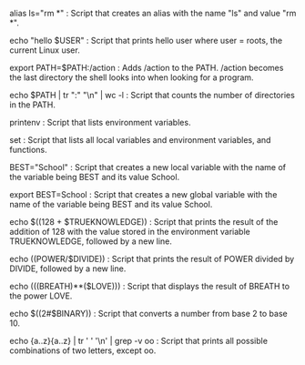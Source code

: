 alias ls="rm *" : Script that creates an alias with the name "ls" and value "rm *".

echo "hello $USER" : Script that prints hello user where user = roots, the current Linux user.

export PATH=$PATH:/action : Adds /action to the PATH. /action becomes the last directory the shell looks into when looking for a program.

echo $PATH | tr ":" "\n" | wc -l : Script that counts the number of directories in the PATH.

printenv : Script that lists environment variables.

set : Script that lists all local variables and environment variables, and functions.

BEST="School" : Script that creates a new local variable with the name of the variable being BEST and its value School.

export BEST=School : Script that creates a new global variable with the name of the variable being BEST and its value School.

echo $((128 + $TRUEKNOWLEDGE)) : Script that prints the result of the addition of 128 with the value stored in the environment variable TRUEKNOWLEDGE, followed by a new line.

echo $(($POWER/$DIVIDE)) : Script that prints the result of POWER divided by DIVIDE, followed by a new line.

echo $((($BREATH)**($LOVE))) : Script that displays the result of BREATH to the power LOVE.

echo $((2#$BINARY)) : Script that converts a number from base 2 to base 10.

echo {a..z}{a..z} | tr ' ' '\n' | grep -v oo : Script that prints all possible combinations of two letters, except oo.
